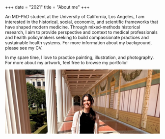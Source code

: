 +++
date = "2021"
title = "About me"
+++

An MD-PhD student at the University of California, Los Angeles, I am interested in the historical, social, economic, and scientific frameworks that have shaped modern medicine. Through mixed-methods historical research, I aim to provide perspective and context to medical professionals and health policymakers seeking to build compassionate practices and sustainable health systems. For more information about my background, please see my CV. 

In my spare time, I love to practice painting, illustration, and photography. For more about my artwork, feel free to browse my portfolio!

![This is me][1]


[1]: /img/about.jpg
